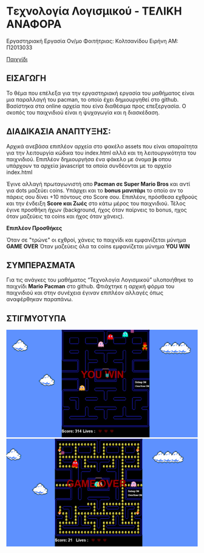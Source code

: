 # Tεχνολογία Λογισμικού - ΤΕΛΙΚΗ ΑΝΑΦΟΡΑ

Εργαστηριακή Εργασία
Ον/μο Φοιτήτριας: Κολτσανίδου Ειρήνη
ΑΜ: Π2013033

[Παιχνίδι](https://eiriniklt.github.io/pacman/index.html)

 ## ΕΙΣΑΓΩΓΗ
 
Το θέμα που επέλεξα για την εργαστηριακή εργασία του μαθήματος είναι μια παραλλαγή του pacman, το οποίο έχει δημιουργηθεί στο github. Βασίστηκα στα online αρχεία που είνα διαθέσιμα προς επεξεργασία. Ο σκοπός του παιχνιδιού είναι η ψυχαγωγία και η διασκέδαση.

## ΔΙΑΔΙΚΑΣΙΑ ΑΝΑΠΤΥΞΗΣ:

Αρχικά ανεβάσα επιπλέον αρχεία στο φακέλο assets που είναι απαραίτητα για την λειτουργία κώδικα του index.html αλλά και τη λειτουργικότητα του παιχνιδιού. Επιπλέον δημιουργήσα ένα φάκελο με όνομα **js** οπου υπάρχουν τα αρχεία javascript τα οποία συνδέονται με το αρχείο index.html

Έγινε αλλαγή πρωταγωνιστή απο **Pacman σε Super Mario Bros** και αντί για dots μαζεύει coins. Υπάρχει και το **bonus μανιτάρι** το οποίο αν το πάρεις σου δίνει +10 πόντους στο Score σου. 
Επιπλέον, πρόσθεσα εχθρούς και την ένδειξη **Score και Ζωές** στο κάτω μέρος του παιχνιδιού. Τέλος έγινε προσθήκη ήχων (background, ήχος όταν παίρνεις το bonus, ηχος όταν μαζεύεις τα coins και ήχος όταν χάνεις).
 
**Επιπλέον Προσθήκες**

Όταν σε "τρώνε" οι εχθροί, χάνεις το παιχνίδι και εμφανίζεται μύνημα **GAME OVER**
Όταν μαζεύεις όλα τα coins εμφανίζεται μύνημα **YOU WIN**


## ΣΥΜΠΕΡΑΣΜΑΤΑ

Για τις ανάγκες του μαθήματος “Τεχνολογία Λογισμικού” υλοποιήθηκε το παιχνίδι **Mario Pacman** στο github. 
Φτιάχτηκε η αρχική φόρμα του παιχνιδιού και στην συνέχεια έγιναν επιπλέον αλλαγές όπως αναφέρθηκαν παραπάνω.

## ΣΤΙΓΜΥΟΤΥΠΑ

![ScreenShot1](win.png)
![ScreenShot2](gameover.png)

